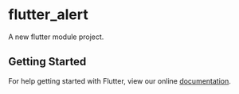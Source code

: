 # flutter_alert

A new flutter module project.

## Getting Started

For help getting started with Flutter, view our online
[documentation](https://flutter.dev/).
